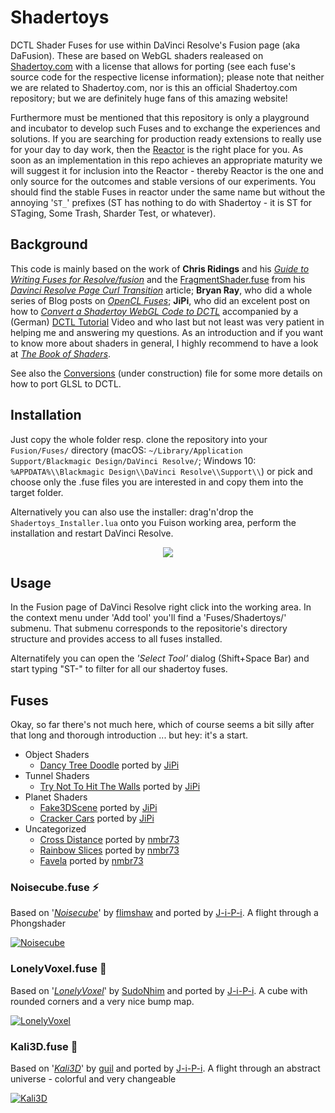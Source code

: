 Shadertoys
==========

DCTL Shader Fuses for use within DaVinci Resolve's Fusion page (aka DaFusion). These are based on WebGL shaders realeased on [Shadertoy.com](https://www.shadertoy.com/) with a license that allows for porting (see each fuse's source code for the respective license information); please note that neither we are related to Shadertoy.com, nor is this an official Shadertoy.com repository; but we are definitely huge fans of this amazing website!

Furthermore must be mentioned that this repository is only a playground and incubator to develop such Fuses and to exchange the experiences and solutions. If you are searching for production ready extensions to really use for your day to day work, then the [Reactor](https://www.steakunderwater.com/wesuckless/viewtopic.php?f=32&t=1814) is the right place for you. As soon as an implementation in this repo achieves an appropriate maturity we will suggest it for inclusion into the Reactor - thereby Reactor is the one and only source for the outcomes and stable versions of our experiments. You should find the stable Fuses in reactor under the same name but without the annoying '`ST_`' prefixes (ST has nothing to do with Shadertoy - it is ST for STaging, Some Trash, Sharder Test, or whatever).

Background
----------

This code is mainly based on the work of **Chris Ridings** and his *[Guide to Writing Fuses for Resolve/fusion](https://www.chrisridings.com/guide-to-writing-fuses-for-resolve-fusion-part-1/)* and the [FragmentShader.fuse](https://www.chrisridings.com/wp-content/uploads/2020/05/FragmentShader.fuse) from his *[Davinci Resolve Page Curl Transition](https://www.chrisridings.com/page-curl/)* article; **Bryan Ray**, who did a whole series of Blog posts on *[OpenCL Fuses](http://www.bryanray.name/wordpress/opencl-fuses-index/)*; **JiPi**, who did an excelent post on how to *[Convert a Shadertoy WebGL Code to DCTL](https://www.steakunderwater.com/wesuckless/viewtopic.php?f=17&t=4460)* accompanied by a (German) [DCTL Tutorial](https://youtu.be/dbrPWRldmbs) Video and who last but not least was very patient in helping me and answering my questions. As an introduction and if you want to know more about shaders in general, I highly recommend to have a look at *[The Book of Shaders](https://thebookofshaders.com)*.

See also the [Conversions](Conversions.md) (under construction) file for some more details on how to port GLSL to DCTL.


Installation
------------

Just copy the whole folder resp. clone the repository into your `Fusion/Fuses/` directory (macOS: `~/Library/Application Support/Blackmagic Design/DaVinci Resolve/`; Windows 10: `%APPDATA%\\Blackmagic Design\\DaVinci Resolve\\Support\\`) or pick and choose only the .fuse files you are interested in and copy them into the target folder.

Alternatively you can also use the installer: drag'n'drop the `Shadertoys_Installer.lua` onto you Fuison working area, perform the installation and restart DaVinci Resolve.

<p align="center">
<a href="https://github.com/nmbr73/Shadertoys/releases/download/v0.1-alpha.1/Shadertoys_Installer.lua"><img src="https://user-images.githubusercontent.com/78935215/107845614-fb394800-6ddc-11eb-826c-59d53fd29b8f.png"></a>
</p>


Usage
-----

In the Fusion page of DaVinci Resolve right click into the working area. In the context menu under 'Add tool' you'll find a 'Fuses/Shadertoys/' submenu. That submenu corresponds to the repositorie's directory structure and provides access to all fuses installed.

Alternatifely you can open the *'Select Tool'* dialog (Shift+Space Bar) and start typing "ST-" to filter for all our shadertoy fuses.

Fuses
-----

Okay, so far there's not much here, which of course seems a bit silly after that long and thorough introduction ... but hey: it's a start.


- Object Shaders
  - [Dancy Tree Doodle](ObjektShader/DancyTreeDoodle.md) ported by [JiPi](Profiles/JiPi.md)
- Tunnel Shaders
  - [Try Not To Hit The Walls](TunnelShader/TNTHTW.md) ported by [JiPi](Profiles/JiPi.md)
- Planet Shaders
  - [Fake3DScene](PlanetShader/Fake3DScene.md) ported by [JiPi](Profiles/JiPi.md)
  - [Cracker Cars](PlanetShader/CrackerCars.md) ported by [JiPi](Profiles/JiPi.md)
- Uncategorized
   - [Cross Distance](CrossDistance.md) ported by [nmbr73](Profiles/nmbr73.md)
  - [Rainbow Slices](RainbowSlices.md) ported by [nmbr73](Profiles/nmbr73.md)
  - [Favela](Favela.md) ported by [nmbr73](Profiles/nmbr73.md)







### Noisecube.fuse :zap:

Based on '_[Noisecube](https://www.shadertoy.com/view/4sGBD1)_' by [flimshaw](https://www.shadertoy.com/user/flimshaw) and ported by [J-i-P-i](https://www.youtube.com/channel/UCItO4q_3JgMVV2MFIPDGQGg). A flight through a Phongshader

[![Noisecube](https://user-images.githubusercontent.com/78935215/107971617-fded9600-6fb2-11eb-82dd-7630ff3c34bd.PNG)](https://github.com/nmbr73/Shadertoys/blob/main/AbstractShader/Noisecube.md)


### LonelyVoxel.fuse :star2:

Based on '_[LonelyVoxel](https://www.shadertoy.com/view/Mslczn)_' by [SudoNhim](https://www.shadertoy.com/user/SudoNhim) and ported by [J-i-P-i](https://www.youtube.com/channel/UCItO4q_3JgMVV2MFIPDGQGg). A cube with rounded corners and a very nice bump map.

[![LonelyVoxel](https://user-images.githubusercontent.com/78935215/108084988-2211ab80-7075-11eb-911d-b24996b84a65.PNG)](https://github.com/nmbr73/Shadertoys/blob/main/ObjektShader/LonelyVoxel.md)




### Kali3D.fuse :crystal_ball:

Based on '_[Kali3D](https://www.shadertoy.com/view/MdB3DK)_' by [guil](https://www.shadertoy.com/user/guil) and ported by [J-i-P-i](https://www.youtube.com/channel/UCItO4q_3JgMVV2MFIPDGQGg). A flight through an abstract universe - colorful and very changeable

[![Kali3D](https://user-images.githubusercontent.com/78935215/108375469-464ec300-7202-11eb-829f-172e724172a5.PNG)](https://github.com/nmbr73/Shadertoys/blob/main/AbstractShader/Kali3D.md)
